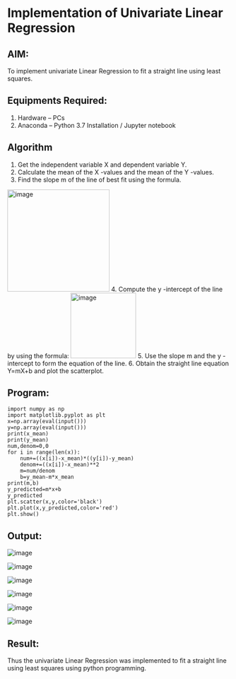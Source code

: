 # Implementation of Univariate Linear Regression
## AIM:
To implement univariate Linear Regression to fit a straight line using least squares.

## Equipments Required:
1. Hardware – PCs
2. Anaconda – Python 3.7 Installation / Jupyter notebook

## Algorithm
1. Get the independent variable X and dependent variable Y.
2. Calculate the mean of the X -values and the mean of the Y -values.
3. Find the slope m of the line of best fit using the formula. 
<img width="231" alt="image" src="https://user-images.githubusercontent.com/93026020/192078527-b3b5ee3e-992f-46c4-865b-3b7ce4ac54ad.png">
4. Compute the y -intercept of the line by using the formula:
<img width="148" alt="image" src="https://user-images.githubusercontent.com/93026020/192078545-79d70b90-7e9d-4b85-9f8b-9d7548a4c5a4.png">
5. Use the slope m and the y -intercept to form the equation of the line.
6. Obtain the straight line equation Y=mX+b and plot the scatterplot.

## Program:
    import numpy as np
    import matplotlib.pyplot as plt
    x=np.array(eval(input()))
    y=np.array(eval(input()))
    print(x_mean)
    print(y_mean)
    num,denom=0,0
    for i in range(len(x)):
        num+=((x[i])-x_mean)*((y[i])-y_mean)
        denom+=((x[i])-x_mean)**2
        m=num/denom
        b=y_mean-m*x_mean
    print(m,b)
    y_predicted=m*x+b
    y_predicted
    plt.scatter(x,y,color='black')
    plt.plot(x,y_predicted,color='red')
    plt.show()
## Output:
![image](https://github.com/user-attachments/assets/e1332322-69aa-4d23-929d-7e2e5c8d12e4)


![image](https://github.com/user-attachments/assets/ed241761-597e-4744-8ec5-0b329e0bbd10)


![image](https://github.com/user-attachments/assets/7f6ee045-ebb5-4a84-8d12-467af1301782)


![image](https://github.com/user-attachments/assets/b58e6b6b-2dc9-45fa-ab09-871d15416394)


![image](https://github.com/user-attachments/assets/653f5c08-9284-4ed0-9281-992641c73c7e)


![image](https://github.com/user-attachments/assets/85826c1d-d9e6-4372-bfc5-8ded105079b7)





## Result:
 
Thus the univariate Linear Regression was implemented to fit a straight line using least squares using python programming.
